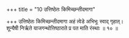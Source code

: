 +++
title = "10 उत्तिष्ठेतः किमिच्छन्तीदमागा"

+++
उत्तिष्ठेतः किमिच्छन्तीदमागा अहं त्वेडे अभिभूः स्वाद् गृहात्।  
शून्यैषी निर्ऋते याजगन्थोत्तिष्ठाराते प्र पत माति रंस्थाः ॥ १० ॥